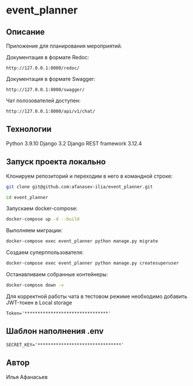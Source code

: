 # event_planner

## Описание
Приложение для планирования мероприятий.

Документация в формате Redoc:
```HTTP
http://127.0.0.1:8000/redoc/
```

Документация в формате Swagger: 
```HTTP
http://127.0.0.1:8000/swagger/
```

Чат полозователей доступен: 
```HTTP
http://127.0.0.1:8000/api/v1/chat/
```

## Технологии

Python 3.9.10
Django 3.2
Django REST framework 3.12.4

## Запуск проекта локально

Клонируем репозиторий и переходим в него в командной строке:
```bash
git clone git@github.com:afanasev-ilia/event_planner.git
```
```bash
cd event_planner
```

Запускаем docker-compose:
```bash
docker-compose up -d --build
```

Выполняем миграции:
```bash
docker-compose exec event_planner python manage.py migrate
```

Создаем суперппользователя:
```bash
docker-compose exec event_planner python manage.py createsuperuser
```

Останавливаем собранные контейнеры:
```bash
docker-compose down -v 
```

Для корректной работы чата в тестовом режиме необходимо
добавить JWT-токен в Local storage
```
Token='********************************'
```

## Шаблон наполнения .env
```
SECRET_KEY='********************************'
```

## Автор
Илья Афанасьев